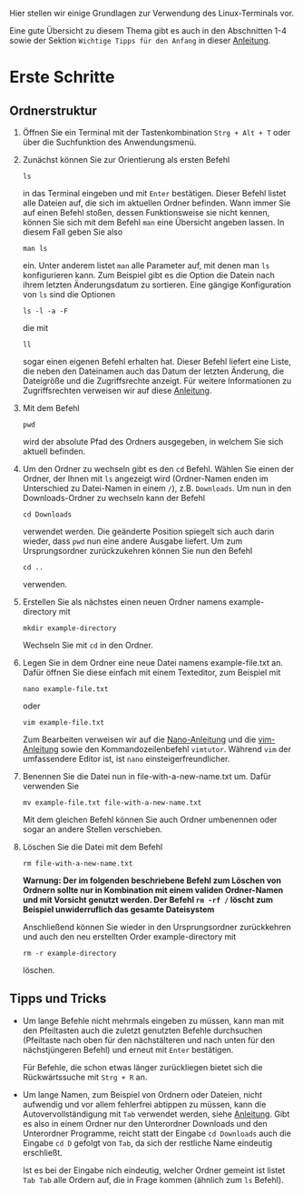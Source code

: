 Hier stellen wir einige Grundlagen zur Verwendung des Linux-Terminals vor.

Eine gute Übersicht zu diesem Thema gibt es auch in den Abschnitten 1-4 sowie
der Sektion `Wichtige Tipps für den Anfang` in dieser
[Anleitung](https://deployn.de/blog/linux-terminal/).

# Erste Schritte

## Ordnerstruktur
1. Öffnen Sie ein Terminal mit der Tastenkombination `Strg + Alt + T` oder über
   die Suchfunktion des Anwendungsmenü.

2. Zunächst können Sie zur Orientierung als ersten Befehl

       ls

   in das Terminal eingeben und mit `Enter` bestätigen.
   Dieser Befehl listet alle Dateien auf, die sich im aktuellen Ordner befinden.
   Wann immer Sie auf einen Befehl stoßen, dessen Funktionsweise sie nicht
   kennen, können Sie sich mit dem Befehl `man` eine Übersicht angeben lassen.
   In diesem Fall geben Sie also

       man ls

   ein. Unter anderem listet `man` alle Parameter auf, mit denen man `ls`
   konfigurieren kann. Zum Beispiel gibt es die Option die Datein nach ihrem
   letzten Änderungsdatum zu sortieren.
   Eine gängige Konfiguration von `ls` sind die Optionen

       ls -l -a -F

   die mit

       ll

   sogar einen eigenen Befehl erhalten hat.
   Dieser Befehl liefert eine Liste, die neben den Dateinamen auch das Datum
   der letzten Änderung, die Dateigröße und die Zugriffsrechte anzeigt.
   Für weitere Informationen zu Zugriffsrechten verweisen wir auf
   diese [Anleitung](https://www.howtoforge.de/anleitung/was-ist-umask-unter-linux/).

3. Mit dem Befehl

       pwd

   wird der absolute Pfad des Ordners ausgegeben, in welchem Sie sich
   aktuell befinden.

4. Um den Ordner zu wechseln gibt es den `cd` Befehl.
   Wählen Sie einen der Ordner, der Ihnen mit `ls` angezeigt wird (Ordner-Namen
   enden im Unterschied zu Datei-Namen in einem `/`), z.B. `Downloads`.
   Um nun in den Downloads-Ordner zu wechseln kann der Befehl

       cd Downloads

   verwendet werden.
   Die geänderte Position spiegelt sich auch darin wieder, dass `pwd` nun eine
   andere Ausgabe liefert.
   Um zum Ursprungsordner zurückzukehren können Sie nun den Befehl

       cd ..

   verwenden.

5. Erstellen Sie als nächstes einen neuen Ordner namens example-directory mit

       mkdir example-directory

   Wechseln Sie mit `cd` in den Ordner.

6. Legen Sie in dem Ordner eine neue Datei namens example-file.txt an.
   Dafür öffnen Sie diese einfach mit einem Texteditor, zum Beispiel mit

       nano example-file.txt

   oder

       vim example-file.txt

   Zum Bearbeiten verweisen wir auf die
   [Nano-Anleitung](https://www.howtoforge.de/anleitung/linux-nano-editor-fuer-anfaenger-erklaert-10-beispiele/) und die
   [vim-Anleitung](https://ieee.uni-passau.de/uploads/2014/02/vim-basics.pdf)
   sowie den Kommandozeilenbefehl `vimtutor`.
   Während `vim` der umfassendere Editor ist, ist `nano` einsteigerfreundlicher.

7. Benennen Sie die Datei nun in file-with-a-new-name.txt um. Dafür verwenden
   Sie

       mv example-file.txt file-with-a-new-name.txt

   Mit dem gleichen Befehl können Sie auch Ordner umbenennen oder sogar an
   andere Stellen verschieben.

8. Löschen Sie die Datei mit dem Befehl

       rm file-with-a-new-name.txt

   **Warnung: Der im folgenden beschriebene Befehl zum Löschen von Ordnern
     sollte nur in Kombination mit einem validen Ordner-Namen und mit Vorsicht
     genutzt werden.
     Der Befehl `rm -rf /` löscht zum Beispiel unwiderruflich das gesamte
     Dateisystem**

   Anschließend können Sie wieder in den Ursprungsordner zurückkehren und auch
   den neu erstellten Order example-directory mit

       rm -r example-directory

   löschen.

## Tipps und Tricks

 - Um lange Befehle nicht mehrmals eingeben zu müssen, kann man mit den
   Pfeiltasten auch die zuletzt genutzten Befehle durchsuchen (Pfeiltaste nach
   oben für den nächstälteren und nach unten für den nächstjüngeren Befehl) und
   erneut mit `Enter` bestätigen.

   Für Befehle, die schon etwas länger zurückliegen bietet sich die
   Rückwärtssuche mit `Strg + R` an.

 - Um lange Namen, zum Beispiel von Ordnern oder Dateien, nicht aufwendig und
   vor allem fehlerfrei abtippen zu müssen, kann die Autovervollständigung mit
   `Tab` verwendet werden, siehe
   [Anleitung](https://de.wikipedia.org/wiki/Befehlszeilenerg%C3%A4nzung).
   Gibt es also in einem Ordner nur den Unterordner Downloads und den
   Unterordner Programme, reicht statt der Eingabe `cd Downloads` auch die
   Eingabe `cd D` gefolgt von `Tab`, da sich der restliche Name eindeutig
   erschließt.

   Ist es bei der Eingabe nich eindeutig, welcher Ordner gemeint ist listet
   `Tab Tab` alle Ordern auf, die in Frage kommen (ähnlich zum `ls` Befehl).
